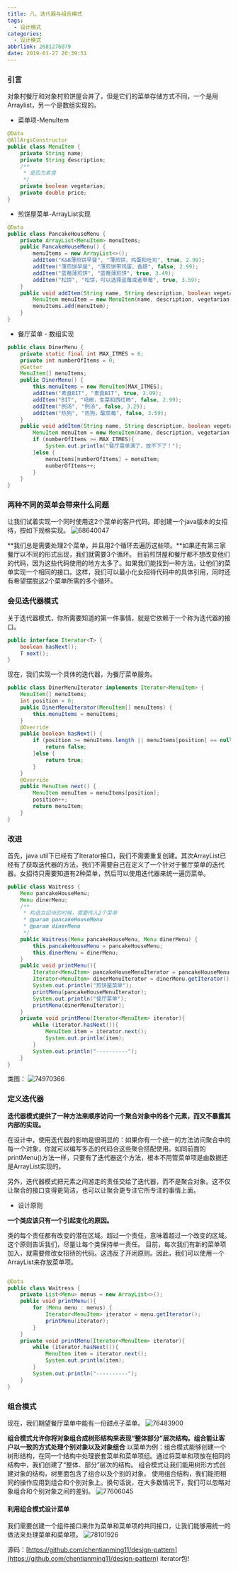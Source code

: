 ```yaml
---
title: 八、迭代器与组合模式
tags:
  - 设计模式
categories:
  - 设计模式
abbrlink: 2681276079
date: 2019-01-27 20:39:51
---
```


### 引言

对象村餐厅和对象村煎饼屋合并了，但是它们的菜单存储方式不同，一个是用Arraylist，另一个是数组实现的。
<!--more-->
- 菜单项-MenuItem

```java
@Data
@AllArgsConstructor
public class MenuItem {
    private String name;
    private String description;
    /**
     * 是否为素食
     */
    private boolean vegetarian;
    private double price;
}
```

- 煎饼屋菜单-ArrayList实现

```java
@Data
public class PancakeHouseMenu {
    private ArrayList<MenuItem> menuItems;
    public PancakeHouseMenu() {
        menuItems = new ArrayList<>();
        addItem("K&B薄煎饼早餐", "薄煎饼，鸡蛋和吐司", true, 2.99);
        addItem("薄煎饼早餐", "薄煎饼带鸡蛋、香肠", false, 2.99);
        addItem("蓝莓薄煎饼", "蓝莓薄煎饼", true, 3.49);
        addItem("松饼", "松饼，可以选择蓝莓或者草莓", true, 3.59);
    }
    public void addItem(String name, String description, boolean vegetarian, double price){
        MenuItem menuItem = new MenuItem(name, description, vegetarian, price);
        menuItems.add(menuItem);
    }
}
```

- 餐厅菜单 - 数组实现

```java
public class DinerMenu {
    private static final int MAX_ITMES = 6;
    private int numberOfItems = 0;
    @Getter
    MenuItem[] menuItems;
    public DinerMenu() {
        this.menuItems = new MenuItem[MAX_ITMES];
        addItem("素食BIT", "素食BIT", true, 2.99);
        addItem("BIT", "培根，生菜和西红柿", false, 2.99);
        addItem("例汤", "例汤", false, 3.29);
        addItem("热狗", "热狗，酸菜莓", false, 3.59);
    }
    public void addItem(String name, String description, boolean vegetarian, double price){
        MenuItem menuItem = new MenuItem(name, description, vegetarian, price);
        if (numberOfItems >= MAX_ITMES){
            System.out.println("餐厅菜单满了，放不下了！");
        }else {
            menuItems[numberOfItems] = menuItem;
            numberOfItems++;
        }
    }
}
```

### 两种不同的菜单会带来什么问题

让我们试着实现一个同时使用这2个菜单的客户代码。即创建一个java版本的女招待，按如下规格实现。
![68640047](https://chentianming11.github.io/images/design/iterator/68640047.png)

**我们总是需要处理2个菜单，并且用2个循环去遍历这些项。**如果还有第三家餐厅以不同的形式出现，我们就需要3个循环。
目前煎饼屋和餐厅都不想改变他们的代码，因为这些代码使用的地方太多了。如果我们能找到一种方法，让他们的菜单实现一个相同的接口。这样，我们可以最小化女招待代码中的具体引用，同时还有希望摆脱这2个菜单所需的多个循环。

### 会见迭代器模式

关于迭代器模式，你所需要知道的第一件事情，就是它依赖于一个称为迭代器的接口。

```java
public interface Iterator<T> {
    boolean hasNext();
    T next();
}
```

现在，我们实现一个具体的迭代器，为餐厅菜单服务。

```java
public class DinerMenuIterator implements Iterator<MenuItem> {
    MenuItem[] menuItems;
    int position = 0;
    public DinerMenuIterator(MenuItem[] menuItems) {
        this.menuItems = menuItems;
    }
    @Override
    public boolean hasNext() {
        if (position >= menuItems.length || menuItems[position] == null){
            return false;
        }else {
            return true;
        }
    }
    @Override
    public MenuItem next() {
        MenuItem menuItem = menuItems[position];
        position++;
        return menuItem;
    }
}
```

### 改进

首先，java util下已经有了Iterator接口，我们不需要重复创建。其次ArrayList已经有了获取迭代器的方法，我们不需要自己在定义了一个针对于餐厅菜单的迭代器。女招待只需要知道有2种菜单，然后可以使用迭代器来统一遍历菜单。

```java
public class Waitress {
    Menu pancakeHouseMenu;
    Menu dinerMenu;
    /**
     * 构造女招待的时候，需要传入2个菜单
     * @param pancakeHouseMenu
     * @param dinerMenu
     */
    public Waitress(Menu pancakeHouseMenu, Menu dinerMenu) {
        this.pancakeHouseMenu = pancakeHouseMenu;
        this.dinerMenu = dinerMenu;
    }
    public void printMenu(){
        Iterator<MenuItem> pancakeHouseMenuIterator = pancakeHouseMenu.getIterator();
        Iterator<MenuItem> dinerMenuIterator = dinerMenu.getIterator();
        System.out.println("煎饼屋菜单");
        printMenu(pancakeHouseMenuIterator);
        System.out.println("餐厅菜单");
        printMenu(dinerMenuIterator);
    }
    private void printMenu(Iterator<MenuItem> iterator){
        while (iterator.hasNext()){
            MenuItem item = iterator.next();
            System.out.println(item);
        }
        System.out.println("----------");
    }
}
```

类图：
![74970366](https://chentianming11.github.io/images/design/iterator/74970366.png)

### 定义迭代器

**迭代器模式提供了一种方法来顺序访问一个聚合对象中的各个元素，而又不暴露其内部的实现。**

在设计中，使用迭代器的影响是很明显的：如果你有一个统一的方法访问聚合中的每一个对象，你就可以编写多态的代码合这些聚合搭配使用。如同前面的printMenu()方法一样，只要有了迭代器这个方法，根本不用管菜单项是由数据还是ArrayList实现的。

另外，迭代器模式把元素之间游走的责任交给了迭代器，而不是聚合对象。这不仅让聚合的接口变得更简洁，也可以让聚合更专注它所专注的事情上面。

- 设计原则

**一个类应该只有一个引起变化的原因。**

类的每个责任都有改变的潜在区域。超过一个责任，意味着超过一个改变的区域。
这个原则告诉我们，尽量让每个类保持单一责任。
目前，每次我们有新的菜单项加入，就需要修改女招待的代码。这违反了开闭原则。因此，我们可以使用一个ArrayList来存放菜单项。

```java

@Data
public class Waitress {
    private List<Menu> menus = new ArrayList<>();
    public void printMenu(){
        for (Menu menu : menus) {
            Iterator<MenuItem> iterator = menu.getIterator();
            printMenu(iterator);
        }
    }
    private void printMenu(Iterator<MenuItem> iterator){
        while (iterator.hasNext()){
            MenuItem item = iterator.next();
            System.out.println(item);
        }
        System.out.println("----------");
    }
}

```

### 组合模式

现在，我们期望餐厅菜单中能有一份甜点子菜单。
![76483900](https://chentianming11.github.io/images/design/iterator/76483900.png)

**组合模式允许你将对象组合成树形结构来表现“整体部分”层次结构。组合能让客户以一致的方式处理个别对象以及对象组合**
以菜单为例：组合模式能够创建一个树形结构，在同一个结构中处理嵌套菜单和菜单项组。通过将菜单和项放在相同的结构中，我们创建了“整体、部分”层次的结构。
组合模式让我们能用树形方式创建对象的结构，树里面包含了组合以及个别的对象。
使用组合结构，我们能把相同的操作应用到组合和个别对象上。换句话说，在大多数情况下，我们可以忽略对象组合和个别对象之间的差别。
![77606045](https://chentianming11.github.io/images/design/iterator/77606045.png)

#### 利用组合模式设计菜单

我们需要创建一个组件接口来作为菜单和菜单项的共同接口，让我们能够用统一的做法来处理菜单和菜单项。
![78101926](https://chentianming11.github.io/images/design/iterator/78101926.png)

源码：[https://github.com/chentianming11/design-pattern](https://github.com/chentianming11/design-pattern)
iterator包!
